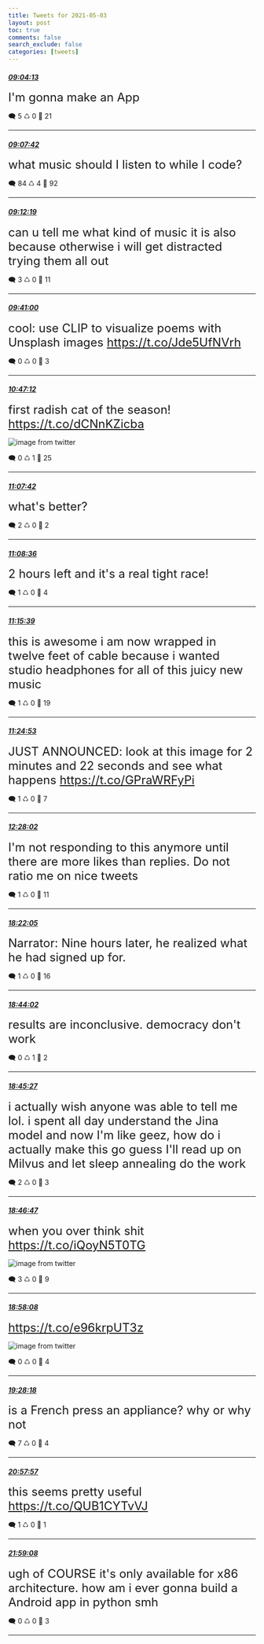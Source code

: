 ```yaml
---
title: Tweets for 2021-05-03
layout: post
toc: true
comments: false
search_exclude: false
categories: [tweets]
---
```



#### <a href = "https://twitter.com/deepfates/status/1389234345357975559">*09:04:13*</a>

<font size="5">I'm gonna make an App</font>



🗨️ 5 ♺ 0 🤍  21   

---
    
#### <a href = "https://twitter.com/deepfates/status/1389235222147784709">*09:07:42*</a>

<font size="5">what music should I listen to while I code?</font>



🗨️ 84 ♺ 4 🤍  92   

---
    
#### <a href = "https://twitter.com/deepfates/status/1389236383944900611">*09:12:19*</a>

<font size="5">can u tell me what kind of music it is also because otherwise i will get distracted trying them all out</font>



🗨️ 3 ♺ 0 🤍  11   

---
    
#### <a href = "https://twitter.com/deepfates/status/1389243601117396993">*09:41:00*</a>

<font size="5">cool:  use CLIP to visualize poems with Unsplash images   https://t.co/Jde5UfNVrh</font>



🗨️ 0 ♺ 0 🤍  3   

---
    
#### <a href = "https://twitter.com/deepfates/status/1389260264621547527">*10:47:12*</a>

<font size="5">first radish cat of the season!  https://t.co/dCNnKZicba</font>

![image from twitter](/images/E0ek132VkAcvlfS.jpg)


🗨️ 0 ♺ 1 🤍  25   

---
    
#### <a href = "https://twitter.com/deepfates/status/1389265421392515075">*11:07:42*</a>

<font size="5">what's better?</font>



🗨️ 2 ♺ 0 🤍  2   

---
    
#### <a href = "https://twitter.com/deepfates/status/1389265647201177601">*11:08:36*</a>

<font size="5">2 hours left and it's a real tight race!</font>



🗨️ 1 ♺ 0 🤍  4   

---
    
#### <a href = "https://twitter.com/deepfates/status/1389267424151810048">*11:15:39*</a>

<font size="5">this is awesome i am now wrapped in twelve feet of cable because i wanted studio headphones for all of this juicy new music</font>



🗨️ 1 ♺ 0 🤍  19   

---
    
#### <a href = "https://twitter.com/deepfates/status/1389269746152054785">*11:24:53*</a>

<font size="5">JUST ANNOUNCED: look at this image for 2 minutes and 22 seconds and see what happens   https://t.co/GPraWRFyPi</font>



🗨️ 1 ♺ 0 🤍  7   

---
    
#### <a href = "https://twitter.com/deepfates/status/1389285638189453312">*12:28:02*</a>

<font size="5">I'm not responding to this anymore until there are more likes than replies. Do not ratio me on nice tweets</font>



🗨️ 1 ♺ 0 🤍  11   

---
    
#### <a href = "https://twitter.com/deepfates/status/1389374737374224384">*18:22:05*</a>

<font size="5">Narrator: Nine hours later, he realized what he had signed up for.</font>



🗨️ 1 ♺ 0 🤍  16   

---
    
#### <a href = "https://twitter.com/deepfates/status/1389380260047724545">*18:44:02*</a>

<font size="5">results are inconclusive. democracy don't work</font>



🗨️ 0 ♺ 1 🤍  2   

---
    
#### <a href = "https://twitter.com/deepfates/status/1389380618128019462">*18:45:27*</a>

<font size="5">i actually wish anyone was able to tell me lol. i spent all day understand the Jina model and now I'm like geez, how do i actually make this go  guess I'll read up on Milvus and let sleep annealing do the work</font>



🗨️ 2 ♺ 0 🤍  3   

---
    
#### <a href = "https://twitter.com/deepfates/status/1389380954922176515">*18:46:47*</a>

<font size="5">when you over think shit  https://t.co/iQoyN5T0TG</font>

![image from twitter](/images/E0gSnXUWUAYe6VQ.jpg)


🗨️ 3 ♺ 0 🤍  9   

---
    
#### <a href = "https://twitter.com/deepfates/status/1389383810572115968">*18:58:08*</a>

<font size="5"> https://t.co/e96krpUT3z</font>

![image from twitter](/images/E0gVNn5XEAMwx2w.jpg)


🗨️ 0 ♺ 0 🤍  4   

---
    
#### <a href = "https://twitter.com/deepfates/status/1389391400404279305">*19:28:18*</a>

<font size="5">is a French press an appliance? why or why not</font>



🗨️ 7 ♺ 0 🤍  4   

---
    
#### <a href = "https://twitter.com/deepfates/status/1389413964656820226">*20:57:57*</a>

<font size="5">this seems pretty useful  https://t.co/QUB1CYTvVJ</font>



🗨️ 1 ♺ 0 🤍  1   

---
    
#### <a href = "https://twitter.com/deepfates/status/1389429358448693249">*21:59:08*</a>

<font size="5">ugh of COURSE it's only available for x86 architecture. how am i ever gonna build a Android app in python smh</font>



🗨️ 0 ♺ 0 🤍  3   

---
    
            

